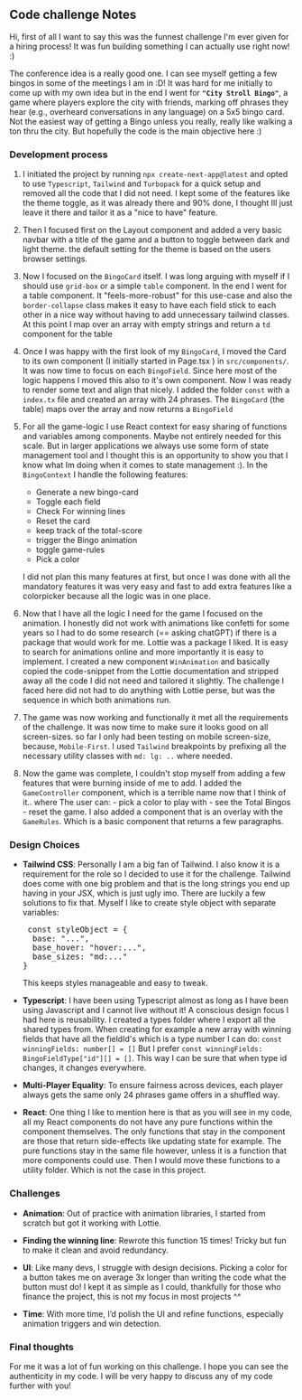 ## Code challenge Notes

Hi, first of all I want to say this was the funnest challenge I'm ever given for a hiring process! It was fun building something I can actually use right now! :)

The conference idea is a really good one. I can see myself getting a few bingos in some of the meetings I am in :D! It was hard for me initially to come up with my own idea but in the end I went for **`"City Stroll Bingo"`**, a game where players explore the city with friends, marking off phrases they hear (e.g., overheard conversations in any language) on a 5x5 bingo card. Not the easiest way of getting a Bingo unless you really, really like walking a ton thru the city. But hopefully the code is the main objective here :)

### Development process

1. I initiated the project by running `npx create-next-app@latest` and opted to use `Typescript`, `Tailwind` and `Turbopack` for a quick setup and removed all the code that I did not need. I kept some of the features like the theme toggle, as it was already there and 90% done, I thought Ill just leave it there and tailor it as a "nice to have" feature.

2. Then I focused first on the Layout component and added a very basic navbar with a title of the game and a button to toggle between dark and light theme. the default setting for the theme is based on the users browser settings.

3. Now I focused on the `BingoCard` itself. I was long arguing with myself if I should use `grid-box` or a simple `table` component. In the end I went for a table component. It "feels-more-robust" for this use-case and also the `border-collapse` class makes it easy to have each field stick to each other in a nice way without having to add unnecessary tailwind classes. At this point I map over an array with empty strings and return a `td` component for the table

4. Once I was happy with the first look of my `BingoCard`, I moved the Card to its own component (I initially started in Page.tsx ) in `src/components/`. It was now time to focus on each `BingoField`. Since here most of the logic happens I moved this also to it's own component. Now I was ready to render some text and align that nicely. I added the folder `const` with a `index.tx` file and created an array with 24 phrases. The `BingoCard` (the table) maps over the array and now returns a `BingoField`

5. For all the game-logic I use React context for easy sharing of functions and variables among components. Maybe not entirely needed for this scale. But in larger applications we always use some form of state management tool and I thought this is an opportunity to show you that I know what Im doing when it comes to state management :). In the `BingoContext` I handle the following features:

   - Generate a new bingo-card
   - Toggle each field
   - Check For winning lines
   - Reset the card
   - keep track of the total-score
   - trigger the Bingo animation
   - toggle game-rules
   - Pick a color

   I did not plan this many features at first, but once I was done with all the mandatory features it was very easy and fast to add extra features like a colorpicker because all the logic was in one place.

6. Now that I have all the logic I need for the game I focused on the animation. I honestly did not work with animations like confetti for some years so I had to do some research (== asking chatGPT) if there is a package that would work for me. Lottie was a package I liked. It is easy to search for animations online and more importantly it is easy to implement. I created a new component `WinAnimation` and basically copied the code-snippet from the Lottie documentation and stripped away all the code I did not need and tailored it slightly. The challenge I faced here did not had to do anything with Lottie perse, but was the sequence in which both animations run.

7. The game was now working and functionally it met all the requirements of the challenge. It was now time to make sure it looks good on all screen-sizes. so far I only had been testing on mobile screen-size, because, `Mobile-First`. I used `Tailwind` breakpoints by prefixing all the necessary utility classes with `md: lg: ..` where needed.

8. Now the game was complete, I couldn't stop myself from adding a few features that were burning inside of me to add. I added the `GameController` component, which is a terrible name now that I think of it.. where The user can: - pick a color to play with - see the Total Bingos - reset the game. I also added a component that is an overlay with the `GameRules`. Which is a basic component that returns a few paragraphs.

### Design Choices

- **Tailwind CSS**: Personally I am a big fan of Tailwind. I also know it is a requirement for the role so I decided to use it for the challenge. Tailwind does come with one big problem and that is the long strings you end up having in your JSX, which is just ugly imo. There are luckily a few solutions to fix that. Myself I like to create style object with separate variables:
  <pre> const styleObject = {
    base: "...",
    base_hover: "hover:...",
    base_sizes: "md:..."
  } </pre>

  This keeps styles manageable and easy to tweak.

- **Typescript**: I have been using Typescript almost as long as I have been using Javascript and I cannot live without it! A conscious design focus I had here is reusability. I created a types folder where I export all the shared types from. When creating for example a new array with winning fields that have all the fieldId's which is a type number I can do: `const winningFields: number[] = []` But I prefer `const winningFields: BingoFieldType["id"][] = []`. This way I can be sure that when type id changes, it changes everywhere.

- **Multi-Player Equality**: To ensure fairness across devices, each player always gets the same only 24 phrases game offers in a shuffled way.

- **React**: One thing I like to mention here is that as you will see in my code, all my React components do not have any pure functions within the component themselves. The only functions that stay in the component are those that return side-effects like updating state for example. The pure functions stay in the same file however, unless it is a function that more components could use. Then I would move these functions to a utility folder. Which is not the case in this project.

### Challenges

- **Animation**: Out of practice with animation libraries, I started from scratch but got it working with Lottie.

- **Finding the winning line**: Rewrote this function 15 times! Tricky but fun to make it clean and avoid redundancy.

- **UI**: Like many devs, I struggle with design decisions. Picking a color for a button takes me on average 3x longer than writing the code what the button must do! I kept it as simple as I could, thankfully for those who finance the project, this is not my focus in most projects ^^

- **Time**: With more time, I’d polish the UI and refine functions, especially animation triggers and win detection.

### Final thoughts

For me it was a lot of fun working on this challenge. I hope you can see the authenticity in my code. I will be very happy to discuss any of my code further with you!
